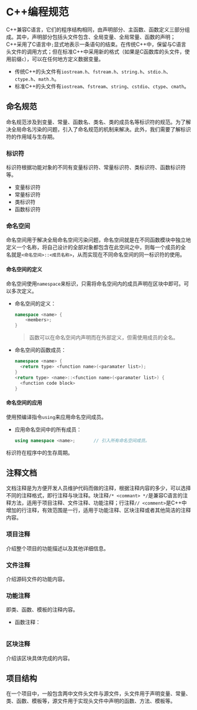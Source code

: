 # C++编程规范

[//]: # (__author__ = "Clark Aaron")

C++兼容C语言，它们的程序结构相同，由声明部分、主函数、函数定义三部分组成。其中，声明部分包括头文件包含、全局变量、全局常量、函数的声明；C++采用了C语言中`;`显式地表示一条语句的结束。在传统C++中，保留与C语言头文件的调用方式；但在标准C++中采用新的格式（如果是C函数库的头文件，使用前缀`c`），可以在任何地方定义数据变量。

* 传统C++的头文件有`iostream.h`、`fstream.h`、`string.h`、`stdio.h`、`ctype.h`、`math.h`。
* 标准C++的头文件有`iostream`、`fstream`、`string`、`cstdio`、`ctype`、`cmath`。

## 命名规范

命名规范涉及到变量、常量、函数名、类名、类的成员名等标识符的规范。为了解决全局命名污染的问题，引入了命名规范的机制来解决。此外，我们需要了解标识符的作用域与生存期。

### 标识符

标识符根据功能对象的不同有变量标识符、常量标识符、类标识符、函数标识符等。

* 变量标识符
* 常量标识符
* 类标识符
* 函数标识符

### 命名空间

命名空间用于解决全局命名空间污染问题，命名空间就是在不同函数模块中独立地定义一个名称，将自己设计的全部对象都包含在此空间之中，则每一个成员的全
名就是`<命名空间>::<成员名称>`，从而实现在不同命名空间的同一标识符的使用。

#### 命名空间的定义

命名空间使用`namespace`来标识，只需将命名空间内的成员声明在区块中即可。可以多次定义。

* 命名空间的定义：

  ```c++
  namespace <name> {
      <members>;
  }
  ```

  > 函数可以在命名空间内声明而在外部定义，但需使用成员的全名。

* 命名空间的函数成员：

  ```c++
  namespace <name> {
    <return type> <function name>(<paramater list>);
  }
  <return type> <name>::<function name>(<paramater list>) {
    <function code block>
  }
  ```

#### 命名空间的应用

使用预编译指令`using`来应用命名空间成员。

* 应用命名空间中的所有成员：

  ```c++
  using namespace <name>;       // 引入所有命名空间成员。
  ```



标识符在程序中的生存周期。

## 注释文档

文档注释是为方便开发人员维护代码而做的注释，根据注释内容的多少，可以选择不同的注释格式，即行注释与块注释。块注释`/* <commant> */`是兼容C语言的注释方法，适用于项目注释、文件注释、功能注释；行注释`// <comment>`是C++中增加的行注释，有效范围是一行，适用于功能注释、区块注释或者其他简洁的注释内容。

### 项目注释

介绍整个项目的功能描述以及其他详细信息。

### 文件注释

介绍源码文件的功能内容。

### 功能注释

即类、函数、模板的注释内容。

* 函数注释：

  ```c++
  
  ```

### 区块注释

介绍该区块具体完成的内容。

## 项目结构

在一个项目中，一般包含两中文件头文件与源文件，头文件用于声明变量、常量、类、函数、模板等，源文件用于实现头文件中声明的函数、方法、模板等。
